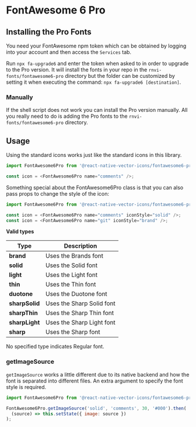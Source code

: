 # FontAwesome 6 Pro

## Installing the Pro Fonts

You need your FontAwesome npm token which can be obtained by logging into your
account and then access the `Services` tab.

Run `npx fa-upgrade6` and enter the token
when asked to in order to upgrade to the Pro version. It will install the fonts
in your repo in the `rnvi-fonts/fontawesome6-pro` directory but the folder can be customized by
setting it when executing the command: `npx fa-upgrade6 [destination]`.

### Manually

If the shell script does not work you can install the Pro version manually.
All you really need to do is adding the Pro fonts to the `rnvi-fonts/fontawesome6-pro` directory.

## Usage

Using the standard icons works just like the standard icons in this library.

```javascript
import FontAwesome6Pro from '@react-native-vector-icons/fontawesome6-pro';

const icon = <FontAwesome6Pro name="comments" />;
```

Something special about the FontAwesome6Pro class is that you can also pass props
to change the style of the icon:

```javascript
import FontAwesome6Pro from '@react-native-vector-icons/fontawesome6-pro';

const icon = <FontAwesome6Pro name="comments" iconStyle="solid" />;
const icon = <FontAwesome6Pro name="git" iconStyle="brand" />;
```

**Valid types**

| Type           | Description               |
| -------------- | ------------------------- |
| **brand**      | Uses the Brands font      |
| **solid**      | Uses the Solid font       |
| **light**      | Uses the Light font       |
| **thin**       | Uses the Thin font        |
| **duotone**    | Uses the Duotone font     |
| **sharpSolid** | Uses the Sharp Solid font |
| **sharpThin**  | Uses the Sharp Thin font  |
| **sharpLight** | Uses the Sharp Light font |
| **sharp**      | Uses the Sharp font       |

No specified type indicates Regular font.

### getImageSource

`getImageSource` works a little different due to its native backend and how the
font is separated into different files. An extra argument to specify the font
style is required.

```javascript
import FontAwesome6Pro from '@react-native-vector-icons/fontawesome6-pro';

FontAwesome6Pro.getImageSource('solid', 'comments', 30, '#000').then(
  (source) => this.setState({ image: source })
);
```
